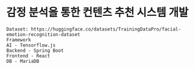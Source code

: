 # 감정 분석을 통한 컨텐츠 추천 시스템 개발
```
Dataset: https://huggingface.co/datasets/TrainingDataPro/facial-emotion-recognition-dataset
Framework
AI - Tensorflow.js
Backend - Spring Boot
Frontend - React
DB - MariaDB
```

